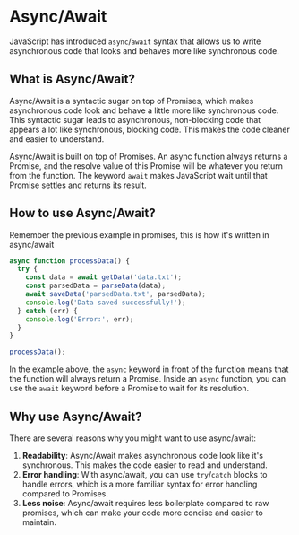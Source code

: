 # Async/Await

JavaScript has introduced `async`/`await` syntax that allows us to write asynchronous code that looks and behaves more like synchronous code. 

## What is Async/Await?

Async/Await is a syntactic sugar on top of Promises, which makes asynchronous code look and behave a little more like synchronous code. This syntactic sugar leads to asynchronous, non-blocking code that appears a lot like synchronous, blocking code. This makes the code cleaner and easier to understand.

Async/Await is built on top of Promises. An async function always returns a Promise, and the resolve value of this Promise will be whatever you return from the function. The keyword `await` makes JavaScript wait until that Promise settles and returns its result.

## How to use Async/Await?

Remember the previous example in promises, this is how it's written in async/await

```jsx
async function processData() {
  try {
    const data = await getData('data.txt');
    const parsedData = parseData(data);
    await saveData('parsedData.txt', parsedData);
    console.log('Data saved successfully!');
  } catch (err) {
    console.log('Error:', err);
  }
}

processData();
```

In the example above, the `async` keyword in front of the function means that the function will always return a Promise. Inside an `async` function, you can use the `await` keyword before a Promise to wait for its resolution.

## Why use Async/Await?

There are several reasons why you might want to use async/await:

1. **Readability**: Async/Await makes asynchronous code look like it's synchronous. This makes the code easier to read and understand.
2. **Error handling**: With async/await, you can use `try`/`catch` blocks to handle errors, which is a more familiar syntax for error handling compared to Promises.
3. **Less noise**: Async/await requires less boilerplate compared to raw promises, which can make your code more concise and easier to maintain.